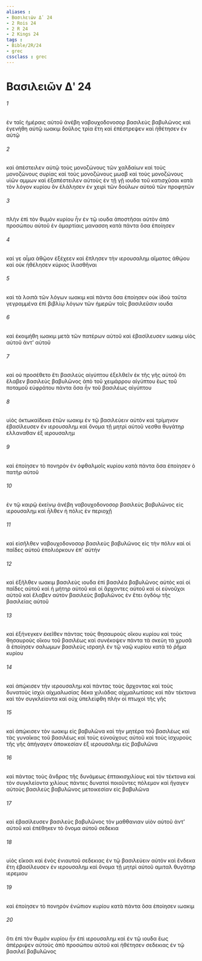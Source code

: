 ```yaml
---
aliases : 
- Βασιλειῶν Δʹ 24
- 2 Rois 24
- 2 R 24
- 2 Kings 24
tags : 
- Bible/2R/24
- grec
cssclass : grec
---
```


# Βασιλειῶν Δʹ 24

###### 1
ἐν ταῖς ἡμέραις αὐτοῦ ἀνέβη ναβουχοδονοσορ βασιλεὺς βαβυλῶνος καὶ ἐγενήθη αὐτῷ ιωακιμ δοῦλος τρία ἔτη καὶ ἐπέστρεψεν καὶ ἠθέτησεν ἐν αὐτῷ
###### 2
καὶ ἀπέστειλεν αὐτῷ τοὺς μονοζώνους τῶν χαλδαίων καὶ τοὺς μονοζώνους συρίας καὶ τοὺς μονοζώνους μωαβ καὶ τοὺς μονοζώνους υἱῶν αμμων καὶ ἐξαπέστειλεν αὐτοὺς ἐν τῇ γῇ ιουδα τοῦ κατισχῦσαι κατὰ τὸν λόγον κυρίου ὃν ἐλάλησεν ἐν χειρὶ τῶν δούλων αὐτοῦ τῶν προφητῶν
###### 3
πλὴν ἐπὶ τὸν θυμὸν κυρίου ἦν ἐν τῷ ιουδα ἀποστῆσαι αὐτὸν ἀπὸ προσώπου αὐτοῦ ἐν ἁμαρτίαις μανασση κατὰ πάντα ὅσα ἐποίησεν
###### 4
καί γε αἷμα ἀθῷον ἐξέχεεν καὶ ἔπλησεν τὴν ιερουσαλημ αἵματος ἀθῴου καὶ οὐκ ἠθέλησεν κύριος ἱλασθῆναι
###### 5
καὶ τὰ λοιπὰ τῶν λόγων ιωακιμ καὶ πάντα ὅσα ἐποίησεν οὐκ ἰδοὺ ταῦτα γεγραμμένα ἐπὶ βιβλίῳ λόγων τῶν ἡμερῶν τοῖς βασιλεῦσιν ιουδα
###### 6
καὶ ἐκοιμήθη ιωακιμ μετὰ τῶν πατέρων αὐτοῦ καὶ ἐβασίλευσεν ιωακιμ υἱὸς αὐτοῦ ἀντ' αὐτοῦ
###### 7
καὶ οὐ προσέθετο ἔτι βασιλεὺς αἰγύπτου ἐξελθεῖν ἐκ τῆς γῆς αὐτοῦ ὅτι ἔλαβεν βασιλεὺς βαβυλῶνος ἀπὸ τοῦ χειμάρρου αἰγύπτου ἕως τοῦ ποταμοῦ εὐφράτου πάντα ὅσα ἦν τοῦ βασιλέως αἰγύπτου
###### 8
υἱὸς ὀκτωκαίδεκα ἐτῶν ιωακιμ ἐν τῷ βασιλεύειν αὐτὸν καὶ τρίμηνον ἐβασίλευσεν ἐν ιερουσαλημ καὶ ὄνομα τῇ μητρὶ αὐτοῦ νεσθα θυγάτηρ ελλαναθαν ἐξ ιερουσαλημ
###### 9
καὶ ἐποίησεν τὸ πονηρὸν ἐν ὀφθαλμοῖς κυρίου κατὰ πάντα ὅσα ἐποίησεν ὁ πατὴρ αὐτοῦ
###### 10
ἐν τῷ καιρῷ ἐκείνῳ ἀνέβη ναβουχοδονοσορ βασιλεὺς βαβυλῶνος εἰς ιερουσαλημ καὶ ἦλθεν ἡ πόλις ἐν περιοχῇ
###### 11
καὶ εἰσῆλθεν ναβουχοδονοσορ βασιλεὺς βαβυλῶνος εἰς τὴν πόλιν καὶ οἱ παῖδες αὐτοῦ ἐπολιόρκουν ἐπ' αὐτήν
###### 12
καὶ ἐξῆλθεν ιωακιμ βασιλεὺς ιουδα ἐπὶ βασιλέα βαβυλῶνος αὐτὸς καὶ οἱ παῖδες αὐτοῦ καὶ ἡ μήτηρ αὐτοῦ καὶ οἱ ἄρχοντες αὐτοῦ καὶ οἱ εὐνοῦχοι αὐτοῦ καὶ ἔλαβεν αὐτὸν βασιλεὺς βαβυλῶνος ἐν ἔτει ὀγδόῳ τῆς βασιλείας αὐτοῦ
###### 13
καὶ ἐξήνεγκεν ἐκεῖθεν πάντας τοὺς θησαυροὺς οἴκου κυρίου καὶ τοὺς θησαυροὺς οἴκου τοῦ βασιλέως καὶ συνέκοψεν πάντα τὰ σκεύη τὰ χρυσᾶ ἃ ἐποίησεν σαλωμων βασιλεὺς ισραηλ ἐν τῷ ναῷ κυρίου κατὰ τὸ ῥῆμα κυρίου
###### 14
καὶ ἀπῴκισεν τὴν ιερουσαλημ καὶ πάντας τοὺς ἄρχοντας καὶ τοὺς δυνατοὺς ἰσχύι αἰχμαλωσίας δέκα χιλιάδας αἰχμαλωτίσας καὶ πᾶν τέκτονα καὶ τὸν συγκλείοντα καὶ οὐχ ὑπελείφθη πλὴν οἱ πτωχοὶ τῆς γῆς
###### 15
καὶ ἀπῴκισεν τὸν ιωακιμ εἰς βαβυλῶνα καὶ τὴν μητέρα τοῦ βασιλέως καὶ τὰς γυναῖκας τοῦ βασιλέως καὶ τοὺς εὐνούχους αὐτοῦ καὶ τοὺς ἰσχυροὺς τῆς γῆς ἀπήγαγεν ἀποικεσίαν ἐξ ιερουσαλημ εἰς βαβυλῶνα
###### 16
καὶ πάντας τοὺς ἄνδρας τῆς δυνάμεως ἑπτακισχιλίους καὶ τὸν τέκτονα καὶ τὸν συγκλείοντα χιλίους πάντες δυνατοὶ ποιοῦντες πόλεμον καὶ ἤγαγεν αὐτοὺς βασιλεὺς βαβυλῶνος μετοικεσίαν εἰς βαβυλῶνα
###### 17
καὶ ἐβασίλευσεν βασιλεὺς βαβυλῶνος τὸν μαθθανιαν υἱὸν αὐτοῦ ἀντ' αὐτοῦ καὶ ἐπέθηκεν τὸ ὄνομα αὐτοῦ σεδεκια
###### 18
υἱὸς εἴκοσι καὶ ἑνὸς ἐνιαυτοῦ σεδεκιας ἐν τῷ βασιλεύειν αὐτὸν καὶ ἕνδεκα ἔτη ἐβασίλευσεν ἐν ιερουσαλημ καὶ ὄνομα τῇ μητρὶ αὐτοῦ αμιταλ θυγάτηρ ιερεμιου
###### 19
καὶ ἐποίησεν τὸ πονηρὸν ἐνώπιον κυρίου κατὰ πάντα ὅσα ἐποίησεν ιωακιμ
###### 20
ὅτι ἐπὶ τὸν θυμὸν κυρίου ἦν ἐπὶ ιερουσαλημ καὶ ἐν τῷ ιουδα ἕως ἀπέρριψεν αὐτοὺς ἀπὸ προσώπου αὐτοῦ καὶ ἠθέτησεν σεδεκιας ἐν τῷ βασιλεῖ βαβυλῶνος
